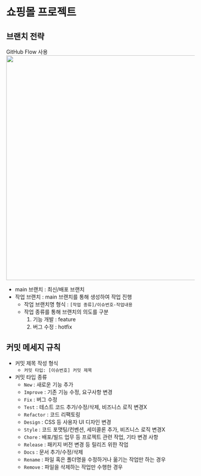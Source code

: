 # 쇼핑몰 프로젝트

## 브랜치 전략
GitHub Flow 사용<br>
<img src="https://user-images.githubusercontent.com/6351798/48032310-63842400-e114-11e8-8db0-06dc0504dcb5.png" width="600"><br>
- main 브랜치 : 최신/배포 브랜치
- 작업 브랜치 : main 브랜치를 통해 생성하여 작업 진행
  - 작업 브랜치명 형식 : `[작업 종류]/이슈번호-작업내용`
  - 작업 종류를 통해 브랜치의 의도를 구분 
    1. 기능 개발 : feature
    2. 버그 수정 : hotfix

## 커밋 메세지 규칙
- 커밋 제목 작성 형식
  - `커밋 타입: [이슈번호] 커밋 제목`
- 커밋 타입 종류
  - `New`      : 새로운 기능 추가
  - `Improve`  : 기존 기능 수정, 요구사항 변경
  - `Fix`      : 버그 수정
  - `Test`     : 테스트 코드 추가/수정/삭제, 비즈니스 로직 변경X
  - `Refactor` : 코드 리팩토링
  - `Design`   : CSS 등 사용자 UI 디자인 변경
  - `Style`    : 코드 포맷팅/컨벤션, 세미콜론 추가, 비즈니스 로직 변경X
  - `Chore`    : 배포/빌드 업무 등 프로젝트 관련 작업, 기타 변경 사항
  - `Release`  : 패키지 버전 변경 등 릴리즈 위한 작업
  - `Docs`     : 문서 추가/수정/삭제
  - `Rename`   : 파일 혹은 폴더명을 수정하거나 옮기는 작업만 하는 경우
  - `Remove`   : 파일을 삭제하는 작업만 수행한 경우
